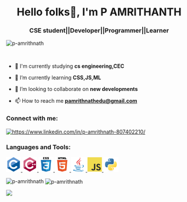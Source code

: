 <h1 align="center">Hello folks👋, I'm P AMRITHANTH</h1>
<h3 align="center">CSE student||Developer||Programmer||Learner</h3>

<p align="left"> <img src="https://komarev.com/ghpvc/?username=p-amrithnath&label=Profile%20views&color=0e75b6&style=flat" alt="p-amrithnath" /> </p>
<img src="https://media.giphy.com/media/WUTywPPYZpdDChyBaZ/giphy.gif" alt="">

- 🔭 I'm currently studying **cs engineering,CEC**

- 🌱 I’m currently learning **CSS,JS,ML**

- 👯 I’m looking to collaborate on **new developments**

- 📫 How to reach me **pamrithnathedu@gmail.com**

<h3 align="left">Connect with me:</h3>
<p align="left">
<a href="https://linkedin.com/in/https://www.linkedin.com/in/p-amrithnath-807402210/" target="blank"><img align="center" src="https://raw.githubusercontent.com/rahuldkjain/github-profile-readme-generator/master/src/images/icons/Social/linked-in-alt.svg" alt="https://www.linkedin.com/in/p-amrithnath-807402210/" height="30" width="40" /></a>
</p>

<h3 align="left">Languages and Tools:</h3>
<p align="left"> <a href="https://www.cprogramming.com/" target="_blank" rel="noreferrer"> <img src="https://raw.githubusercontent.com/devicons/devicon/master/icons/c/c-original.svg" alt="c" width="40" height="40"/> </a> <a href="https://www.w3schools.com/cpp/" target="_blank" rel="noreferrer"> <img src="https://raw.githubusercontent.com/devicons/devicon/master/icons/cplusplus/cplusplus-original.svg" alt="cplusplus" width="40" height="40"/> </a> <a href="https://www.w3schools.com/css/" target="_blank" rel="noreferrer"> <img src="https://raw.githubusercontent.com/devicons/devicon/master/icons/css3/css3-original-wordmark.svg" alt="css3" width="40" height="40"/> </a> <a href="https://www.w3.org/html/" target="_blank" rel="noreferrer"> <img src="https://raw.githubusercontent.com/devicons/devicon/master/icons/html5/html5-original-wordmark.svg" alt="html5" width="40" height="40"/> </a> <a href="https://www.java.com" target="_blank" rel="noreferrer"> <img src="https://raw.githubusercontent.com/devicons/devicon/master/icons/java/java-original.svg" alt="java" width="40" height="40"/> </a> <a href="https://developer.mozilla.org/en-US/docs/Web/JavaScript" target="_blank" rel="noreferrer"> <img src="https://raw.githubusercontent.com/devicons/devicon/master/icons/javascript/javascript-original.svg" alt="javascript" width="40" height="40"/> </a> <a href="https://www.python.org" target="_blank" rel="noreferrer"> <img src="https://raw.githubusercontent.com/devicons/devicon/master/icons/python/python-original.svg" alt="python" width="40" height="40"/> </a> </p>

<p><img align="left" src="https://github-readme-stats.vercel.app/api/top-langs?username=p-amrithnath&show_icons=true&locale=en&layout=compact" alt="p-amrithnath" /></p>

<p>&nbsp;<img align="center" src="https://github-readme-stats.vercel.app/api?username=p-amrithnath&show_icons=true&locale=en" alt="p-amrithnath" /></p>
<img src="https://media.giphy.com/media/VgCDAzcKvsR6OM0uWg/giphy.gif" width="100px">

